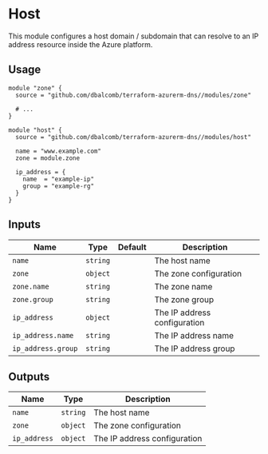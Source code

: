 # Host

This module configures a host domain / subdomain that can resolve to an IP
address resource inside the Azure platform.

## Usage

```hcl
module "zone" {
  source = "github.com/dbalcomb/terraform-azurerm-dns//modules/zone"

  # ...
}

module "host" {
  source = "github.com/dbalcomb/terraform-azurerm-dns//modules/host"

  name = "www.example.com"
  zone = module.zone

  ip_address = {
    name  = "example-ip"
    group = "example-rg"
  }
}
```

## Inputs

| Name               | Type     | Default | Description                  |
| ------------------ | -------- | ------- | ---------------------------- |
| `name`             | `string` |         | The host name                |
| `zone`             | `object` |         | The zone configuration       |
| `zone.name`        | `string` |         | The zone name                |
| `zone.group`       | `string` |         | The zone group               |
| `ip_address`       | `object` |         | The IP address configuration |
| `ip_address.name`  | `string` |         | The IP address name          |
| `ip_address.group` | `string` |         | The IP address group         |

## Outputs

| Name         | Type     | Description                  |
| ------------ | -------- | ---------------------------- |
| `name`       | `string` | The host name                |
| `zone`       | `object` | The zone configuration       |
| `ip_address` | `object` | The IP address configuration |
